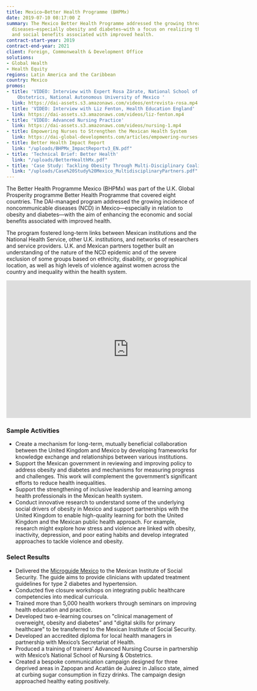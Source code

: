 ```yaml
---
title: Mexico—Better Health Programme (BHPMx)
date: 2019-07-10 08:17:00 Z
summary: The Mexico Better Health Programme addressed the growing threat of noncommunicable
  diseases—especially obesity and diabetes—with a focus on realizing the economic
  and social benefits associated with improved health.
contract-start-year: 2019
contract-end-year: 2021
client: Foreign, Commonwealth & Development Office
solutions:
- Global Health
- Health Equity
regions: Latin America and the Caribbean
country: Mexico
promos:
- title: 'VIDEO: Interview with Expert Rosa Zárate, National School of Nursing and
    Obstetrics, National Autonomous University of Mexico '
  link: https://dai-assets.s3.amazonaws.com/videos/entrevista-rosa.mp4
- title: 'VIDEO: Interview with Liz Fenton, Health Education England'
  link: https://dai-assets.s3.amazonaws.com/videos/liz-fenton.mp4
- title: 'VIDEO: Advanced Nursing Practice'
  link: https://dai-assets.s3.amazonaws.com/videos/nursing-1.mp4
- title: Empowering Nurses to Strengthen the Mexican Health System
  link: https://dai-global-developments.com/articles/empowering-nurses-to-strengthen-the-mexican-health-system
- title: Better Health Impact Report
  link: "/uploads/BHPMx_ImpactReportv3_EN.pdf"
- title: 'Technical Brief: Better Health'
  link: "/uploads/BetterHealthMx.pdf"
- title: 'Case Study: Tackling Obesity Through Multi-Disciplinary Coalitions'
  link: "/uploads/Case%20Study%20Mexico_MultidisciplinaryPartners.pdf"
---
```


The Better Health Programme Mexico (BHPMx) was part of the U.K. Global Prosperity programme Better Health Programme that covered eight countries. The DAI-managed program addressed the growing incidence of noncommunicable diseases (NCD) in Mexico—especially in relation to obesity and diabetes—with the aim of enhancing the economic and social benefits associated with improved health.

The program fostered long-term links between Mexican institutions and the National Health Service, other U.K. institutions, and networks of researchers and service providers. U.K. and Mexican partners together built an understanding of the nature of the NCD epidemic and of the severe exclusion of some groups based on ethnicity, disability, or geographical location, as well as high levels of violence against women across the country and inequality within the health system.

<iframe src="https://player.vimeo.com/video/471017654" width="640" height="360" frameborder="0" allow="autoplay; fullscreen" allowfullscreen></iframe>

### Sample Activities

* Create a mechanism for long-term, mutually beneficial collaboration between the United Kingdom and Mexico by developing frameworks for knowledge exchange and relationships between various institutions.
* Support the Mexican government in reviewing and improving policy to address obesity and diabetes and mechanisms for measuring progress and challenges. This work will complement the government’s significant efforts to reduce health inequalities.
* Support the strengthening of inclusive leadership and learning among health professionals in the Mexican health system.
* Conduct innovative research to understand some of the underlying social drivers of obesity in Mexico and support partnerships with the United Kingdom to enable high-quality learning for both the United Kingdom and the Mexican public health approach. For example, research might explore how stress and violence are linked with obesity, inactivity, depression, and poor eating habits and develop integrated approaches to tackle violence and obesity.

### Select Results

* Delivered the [Microguide Mexico](https://inductionhealthcare.com/guidance/) to the Mexican Institute of Social Security. The guide aims to provide clinicians with updated treatment guidelines for type 2 diabetes and hypertension.
* Conducted five closure workshops on integrating public healthcare competencies into medical curricula.
* Trained more than 5,000 health workers through seminars on improving health education and practice.
* Developed two e-learning courses on "clinical management of overweight, obesity and diabetes" and "digital skills for primary healthcare" to be transferred to the Mexican Institute of Social Security.
* Developed an accredited diploma for local health managers in partnership with Mexico’s Secretariat of Health.
* Produced a training of trainers’ Advanced Nursing Course in partnership with Mexico’s National School of Nursing & Obstetrics.
* Created a bespoke communication campaign designed for three deprived areas in Zapopan and Acatlán de Juárez in Jalisco state, aimed at curbing sugar consumption in fizzy drinks. The campaign design approached healthy eating positively.
